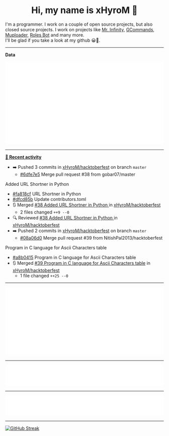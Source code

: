 <p align="center">
    <!-- <img src="https://avatars.githubusercontent.com/u/56601352" width="192" alt="hyro's pfp" /> -->
    <h1 align="center">Hi, my name is xHyroM 👋</h1>
</p>

I'm a programmer. I work on a couple of open source projects, but also closed source projects. I work on projects like [Mr. Infinity](https://discord.com/oauth2/authorize?client_id=720321585625694239&scope=bot%20applications.commands&permissions=8&redirect_uri=https://blobs.gq/imanager&prompt=consent&response_type=code), [GCommands](https://github.com/Garlic-Team/GCommands), [Muploader](https://github.com/xHyroM/Muploader), [Roles Bot](https://github.com/xHyroM/roles-bot) and many more.  
I'll be glad if you take a look at my github 😀👀.

___
**Data**

<img src="https://github.com/xHyroM/xHyroM/blob/master/.cache/base.svg">

___

**[📰 Recent activity](https://github.com/xHyroM)**
* ➡️ Pushed 3 commits in [xHyroM/hacktoberfest](https://github.com/xHyroM/hacktoberfest) on branch `master`
  * [#6dfe7e5](https://github.com/xHyroM/hacktoberfest/commit/6dfe7e5) Merge pull request #38 from gobar07/master

Added URL Shortner in Python
  * [#fa818cf](https://github.com/xHyroM/hacktoberfest/commit/fa818cf) URL Shortner in Python
  * [#dfcd85b](https://github.com/xHyroM/hacktoberfest/commit/dfcd85b) Update contributors.toml
* 🔃 Merged [#38 Added URL Shortner in Python ](https://github.com/xHyroM/hacktoberfest/pull/38) in [xHyroM/hacktoberfest](https://github.com/xHyroM/hacktoberfest)
  * 2 files changed `++9 --0`
* 🔍 Reviewed [#38 Added URL Shortner in Python ](https://github.com/xHyroM/hacktoberfest/pull/38) in [xHyroM/hacktoberfest](https://github.com/xHyroM/hacktoberfest)
* ➡️ Pushed 2 commits in [xHyroM/hacktoberfest](https://github.com/xHyroM/hacktoberfest) on branch `master`
  * [#08a06d0](https://github.com/xHyroM/hacktoberfest/commit/08a06d0) Merge pull request #39 from NitishPal2013/hacktoberfest

Program in C language for Ascii Characters table
  * [#a8b0415](https://github.com/xHyroM/hacktoberfest/commit/a8b0415) Program in C language for Ascii Characters table
* 🔃 Merged [#39 Program in C language for Ascii Characters table](https://github.com/xHyroM/hacktoberfest/pull/39) in [xHyroM/hacktoberfest](https://github.com/xHyroM/hacktoberfest)
  * 1 file changed `++25 --0`


___

<img src="https://github.com/xHyroM/xHyroM/blob/master/.cache/isocalendar.svg">

___

<img src="https://github.com/xHyroM/xHyroM/blob/master/.cache/languages.svg">

___

<img src="https://github.com/xHyroM/xHyroM/blob/master/.cache/achievements.svg">

___

[![GitHub Streak](https://github-readme-streak-stats.herokuapp.com?user=xHyroM&theme=dark&hide_border=true&date_format=M%20j%5B%2C%20Y%5D)](https://git.io/streak-stats)

